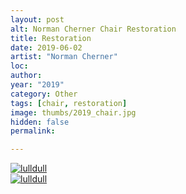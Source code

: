 ```yaml
---
layout: post
alt: Norman Cherner Chair Restoration
title: Restoration
date: 2019-06-02
artist: "Norman Cherner"
loc: 
author: 
year: "2019"
category: Other
tags: [chair, restoration]
image: thumbs/2019_chair.jpg
hidden: false
permalink:

---
```




<div class="post_image">
	<a href="{{ site.baseurl }}/images/posts/2019_chair/001.jpg" target="_blank">
	<img src="{{ site.baseurl }}/images/posts/2019_chair/001.jpg" alt="lulldull"></a>
</div>

<div class="post_image">
	<a href="{{ site.baseurl }}/images/posts/2019_chair/002.jpg" target="_blank">
	<img src="{{ site.baseurl }}/images/posts/2019_chair/002.jpg" alt="lulldull"></a>
</div>